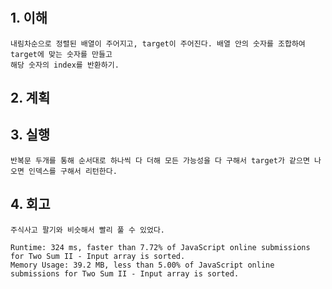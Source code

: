 # <Two Sum>

## 1. 이해

    내림차순으로 정렬된 배열이 주어지고, target이 주어진다. 배열 안의 숫자를 조합하여 target에 맞는 숫자를 만들고
    해당 숫자의 index를 반환하기.

## 2. 계획

## 3. 실행

    반복문 두개를 통해 순서대로 하나씩 다 더해 모든 가능성을 다 구해서 target가 같으면 나오면 인덱스를 구해서 리턴한다.

## 4. 회고

    주식사고 팔기와 비슷해서 빨리 풀 수 있었다.

    Runtime: 324 ms, faster than 7.72% of JavaScript online submissions for Two Sum II - Input array is sorted.
    Memory Usage: 39.2 MB, less than 5.00% of JavaScript online submissions for Two Sum II - Input array is sorted.
